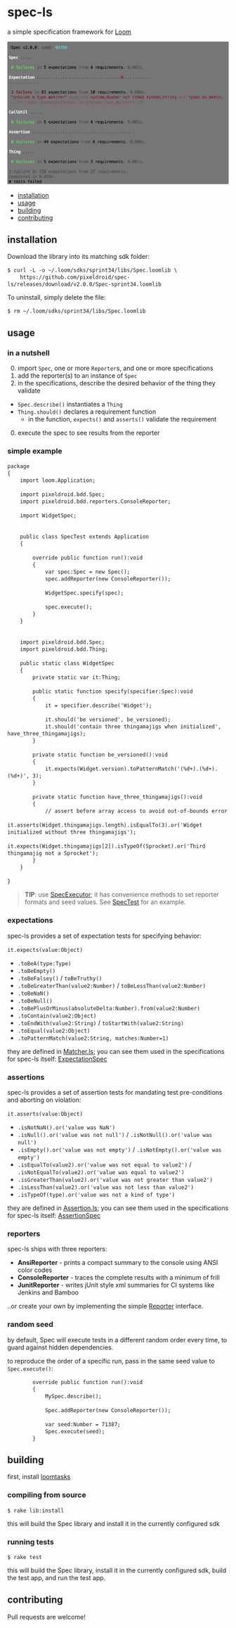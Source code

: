 spec-ls
=======

a simple specification framework for [Loom][loom-sdk]

![spec-ls screenshot](terminal.png)

- [installation](#installation)
- [usage](#usage)
- [building](#building)
- [contributing](#contributing)


## installation

Download the library into its matching sdk folder:

    $ curl -L -o ~/.loom/sdks/sprint34/libs/Spec.loomlib \
        https://github.com/pixeldroid/spec-ls/releases/download/v2.0.0/Spec-sprint34.loomlib

To uninstall, simply delete the file:

    $ rm ~/.loom/sdks/sprint34/libs/Spec.loomlib


## usage

### in a nutshell

0. import `Spec`, one or more `Reporter`s, and one or more specifications
0. add the reporter(s) to an instance of `Spec`
0. in the specifications, describe the desired behavior of the thing they validate
  * `Spec.describe()` instantiates a `Thing`
  * `Thing.should()` declares a requirement function
    - in the function, `expects()` and `asserts()` validate the requirement
0. execute the spec to see results from the reporter

### simple example

```ls
package
{
    import loom.Application;

    import pixeldroid.bdd.Spec;
    import pixeldroid.bdd.reporters.ConsoleReporter;

    import WidgetSpec;


    public class SpecTest extends Application
    {

        override public function run():void
        {
            var spec:Spec = new Spec();
            spec.addReporter(new ConsoleReporter());

            WidgetSpec.specify(spec);

            spec.execute();
        }
    }


    import pixeldroid.bdd.Spec;
    import pixeldroid.bdd.Thing;

    public static class WidgetSpec
    {
        private static var it:Thing;

        public static function specify(specifier:Spec):void
        {
            it = specifier.describe('Widget');

            it.should('be versioned', be_versioned);
            it.should('contain three thingamajigs when initialized', have_three_thingamajigs);
        }

        private static function be_versioned():void
        {
            it.expects(Widget.version).toPatternMatch('(%d+).(%d+).(%d+)', 3);
        }

        private static function have_three_thingamajigs():void
        {
            // assert before array access to avoid out-of-bounds error
            it.asserts(Widget.thingamajigs.length).isEqualTo(3).or('Widget initialized without three thingamajigs');
            it.expects(Widget.thingamajigs[2]).isTypeOf(Sprocket).or('Third thingamajig not a Sprocket');
        }
    }

}
```

> **TIP**: use [SpecExecutor][SpecExecutor.ls]; it has convenience methods to set reporter formats and seed values. See [SpecTest][SpecTest.ls] for an example.

### expectations

spec-ls provides a set of expectation tests for specifying behavior:

`it.expects(value:Object)`

* `.toBeA(type:Type)`
* `.toBeEmpty()`
* `.toBeFalsey()` / `toBeTruthy()`
* `.toBeGreaterThan(value2:Number)` / `toBeLessThan(value2:Number)`
* `.toBeNaN()`
* `.toBeNull()`
* `.toBePlusOrMinus(absoluteDelta:Number).from(value2:Number)`
* `.toContain(value2:Object)`
* `.toEndWith(value2:String)` / `toStartWith(value2:String)`
* `.toEqual(value2:Object)`
* `.toPatternMatch(value2:String, matches:Number=1)`

they are defined in [Matcher.ls][Matcher.ls];
you can see them used in the specifications for spec-ls itself: [ExpectationSpec][ExpectationSpec.ls]

### assertions

spec-ls provides a set of assertion tests for mandating test pre-conditions and aborting on violation:

`it.asserts(value:Object)`

* `.isNotNaN().or('value was NaN')`
* `.isNull().or('value was not null')` / `.isNotNull().or('value was null')`
* `.isEmpty().or('value was not empty')` / `.isNotEmpty().or('value was empty')`
* `.isEqualTo(value2).or('value was not equal to value2')` / `.isNotEqualTo(value2).or('value was equal to value2')`
* `.isGreaterThan(value2).or('value was not greater than value2')`
* `.isLessThan(value2).or('value was not less than value2')`
* `.isTypeOf(type).or('value was not a kind of type')`

they are defined in [Assertion.ls][Assertion.ls];
you can see them used in the specifications for spec-ls itself: [AssertionSpec][AssertionSpec.ls]

### reporters

spec-ls ships with three reporters:

* **AnsiReporter** - prints a compact summary to the console using ANSI color codes
* **ConsoleReporter** - traces the complete results with a minimum of frill
* **JunitReporter** - writes jUnit style xml summaries for CI systems like Jenkins and Bamboo

..or create your own by implementing the simple [Reporter][Reporter.ls] interface.

### random seed

by default, Spec will execute tests in a different random order every time, to guard against hidden dependencies.

to reproduce the order of a specific run, pass in the same seed value to `Spec.execute()`:

```ls
        override public function run():void
        {
            MySpec.describe();

            Spec.addReporter(new ConsoleReporter());

            var seed:Number = 71387;
            Spec.execute(seed);
        }
```


## building

first, install [loomtasks][loomtasks]

### compiling from source

    $ rake lib:install

this will build the Spec library and install it in the currently configured sdk

### running tests

    $ rake test

this will build the Spec library, install it in the currently configured sdk, build the test app, and run the test app.


## contributing

Pull requests are welcome!


[Assertion.ls]: lib/src/pixeldroid/bdd/Assertion.ls "Assertion.ls"
[AssertionSpec.ls]: test/src/spec/AssertionSpec.ls "AssertionSpec.ls"
[ExpectationSpec.ls]: test/src/spec/ExpectationSpec.ls "ExpectationSpec.ls"
[loom-sdk]: https://github.com/LoomSDK/LoomSDK "a native mobile app and game framework"
[loomtasks]: https://github.com/pixeldroid/loomtasks "Rake tasks for working with loomlibs"
[Matcher.ls]: lib/src/pixeldroid/bdd/Matcher.ls "Matcher.ls"
[Reporter.ls]: lib/src/pixeldroid/bdd/Reporter.ls "Reporter.ls"
[SpecExecutor.ls]: lib/src/pixeldroid/bdd/SpecExecutor.ls "SpecExecutor.ls"
[SpecTest.ls]: test/src/app/SpecTest.ls "SpecTest.ls"
